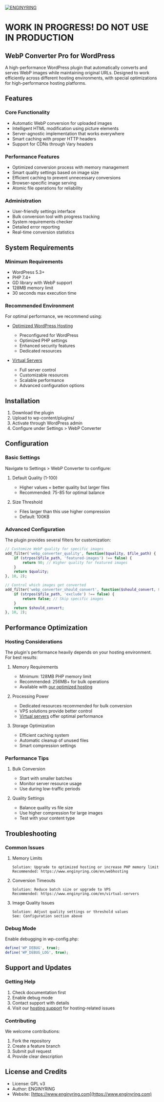 [![ENGINYRING](https://cdn.enginyring.com/img/logo_dark.png)](https://www.enginyring.com)

# WORK IN PROGRESS! DO NOT USE IN PRODUCTION

## WebP Converter Pro for WordPress

A high-performance WordPress plugin that automatically converts and serves WebP images while maintaining original URLs. Designed to work efficiently across different hosting environments, with special optimizations for high-performance hosting platforms.

## Features

### Core Functionality
- Automatic WebP conversion for uploaded images
- Intelligent HTML modification using picture elements
- Server-agnostic implementation that works everywhere
- Smart caching with proper HTTP headers
- Support for CDNs through Vary headers

### Performance Features
- Optimized conversion process with memory management
- Smart quality settings based on image size
- Efficient caching to prevent unnecessary conversions
- Browser-specific image serving
- Atomic file operations for reliability

### Administration
- User-friendly settings interface
- Bulk conversion tool with progress tracking
- System requirements checker
- Detailed error reporting
- Real-time conversion statistics

## System Requirements

### Minimum Requirements
- WordPress 5.3+
- PHP 7.4+
- GD library with WebP support
- 128MB memory limit
- 30 seconds max execution time

### Recommended Environment
For optimal performance, we recommend using:
- [Optimized WordPress Hosting](https://www.enginyring.com/en/webhosting)
  - Preconfigured for WordPress
  - Optimized PHP settings
  - Enhanced security features
  - Dedicated resources

- [Virtual Servers](https://www.enginyring.com/en/virtual-servers)
  - Full server control
  - Customizable resources
  - Scalable performance
  - Advanced configuration options

## Installation

1. Download the plugin
2. Upload to wp-content/plugins/
3. Activate through WordPress admin
4. Configure under Settings > WebP Converter

## Configuration

### Basic Settings
Navigate to Settings > WebP Converter to configure:

1. Default Quality (1-100)
   - Higher values = better quality but larger files
   - Recommended: 75-85 for optimal balance

2. Size Threshold
   - Files larger than this use higher compression
   - Default: 100KB

### Advanced Configuration

The plugin provides several filters for customization:

```php
// Customize WebP quality for specific images
add_filter('webp_converter_quality', function($quality, $file_path) {
    if (strpos($file_path, 'featured-images') !== false) {
        return 90; // Higher quality for featured images
    }
    return $quality;
}, 10, 2);

// Control which images get converted
add_filter('webp_converter_should_convert', function($should_convert, $file_path) {
    if (strpos($file_path, 'exclude') !== false) {
        return false; // Skip specific images
    }
    return $should_convert;
}, 10, 2);
```

## Performance Optimization

### Hosting Considerations

The plugin's performance heavily depends on your hosting environment. For best results:

1. Memory Requirements
   - Minimum: 128MB PHP memory limit
   - Recommended: 256MB+ for bulk operations
   - Available with [our optimized hosting](https://www.enginyring.com/en/webhosting)

2. Processing Power
   - Dedicated resources recommended for bulk conversion
   - VPS solutions provide better control
   - [Virtual servers](https://www.enginyring.com/en/virtual-servers) offer optimal performance

3. Storage Optimization
   - Efficient caching system
   - Automatic cleanup of unused files
   - Smart compression settings

### Performance Tips

1. Bulk Conversion
   - Start with smaller batches
   - Monitor server resource usage
   - Use during low-traffic periods

2. Quality Settings
   - Balance quality vs file size
   - Use higher compression for large images
   - Test with your content type

## Troubleshooting

### Common Issues

1. Memory Limits
   ```
   Solution: Upgrade to optimized hosting or increase PHP memory limit
   Recommended: https://www.enginyring.com/en/webhosting
   ```

2. Conversion Timeouts
   ```
   Solution: Reduce batch size or upgrade to VPS
   Recommended: https://www.enginyring.com/en/virtual-servers
   ```

3. Image Quality Issues
   ```
   Solution: Adjust quality settings or threshold values
   See: Configuration section above
   ```

### Debug Mode

Enable debugging in wp-config.php:
```php
define('WP_DEBUG', true);
define('WP_DEBUG_LOG', true);
```

## Support and Updates

### Getting Help
1. Check documentation first
2. Enable debug mode
3. Contact support with details
4. Visit our [hosting support](https://www.enginyring.com/en/webhosting) for hosting-related issues

### Contributing
We welcome contributions:
1. Fork the repository
2. Create a feature branch
3. Submit pull request
4. Provide clear description

## License and Credits

- License: GPL v3
- Author: ENGINYRING
- Website: [https://www.enginyring.com](https://www.enginyring.com)
